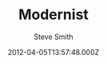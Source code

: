---
title: Modernist
github: https://github.com/orderedlist/modernist
demo: https://orderedlist.com/modernist/
author: Steve Smith
ssg:
  - Jekyll
cms:
  - No Cms
date: 2012-04-05T13:57:48.000Z
description: A Theme for GitHub Pages
stale: true
---